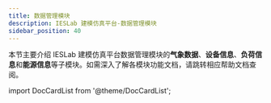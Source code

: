 ```yaml
---
title: 数据管理模块
description: IESLab 建模仿真平台-数据管理模块
sidebar_position: 40
---
```




本节主要介绍 IESLab 建模仿真平台数据管理模块的**气象数据**、**设备信息**、**负荷信息**和**能源信息**等子模块。如需深入了解各模块功能文档，请跳转相应帮助文档查阅。



import DocCardList from '@theme/DocCardList';

<DocCardList />